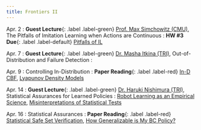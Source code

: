 ```yaml
---
title: Frontiers II 
---
```


Apr. 2
: **Guest Lecture**{: .label .label-green} [Prof. Max Simchowitz (CMU)](https://msimchowitz.github.io/), The Pitfalls of Imitation Learning when Actions are Continuous
  : **HW #3 Due**{: .label .label-default} [Pitfalls of IL](https://arxiv.org/abs/2503.09722)


Apr. 7
: **Guest Lecture**{: .label .label-green} [Dr. Masha Itkina (TRI)](https://mashaitkina.weebly.com/), Out-of-Distribution and Failure Detection
  : 

Apr. 9
: Controlling In-Distribution
  : **Paper Reading**{: .label .label-red} [In-D CBF](https://arxiv.org/abs/2301.12012), [Lyapunov Density Models](https://proceedings.mlr.press/v162/kang22a/kang22a.pdf)


Apr. 14
: **Guest Lecture**{: .label .label-green} [Dr. Haruki Nishimura (TRI)](https://harukins.github.io/), Statistical Assurances for Learned Policies
  : [Robot Learning as an Empirical Science](https://arxiv.org/abs/2409.09491), [Misinterpretations of Statistical Tests](https://www.bfr-akademie.de/media/wysiwyg/2023/EpiStud2023/statistical-tests-p-values-confidence-intervals-and-power-a-guide-to-misinterpretat.pdf)

Apr. 16
: Statistical Assurances
  : **Paper Reading**{: .label .label-red} [Statistical Safe Set Verification](https://proceedings.mlr.press/v242/lin24a/lin24a.pdf), [How Generalizable is My BC Policy?](https://arxiv.org/abs/2405.05439)